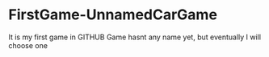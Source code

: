 # FirstGame-UnnamedCarGame
It is my first game in GITHUB
Game hasnt any name yet, but eventually I will choose one
